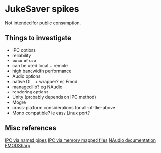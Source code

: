 JukeSaver spikes
================

Not intended for public consumption.

Things to investigate
---------------------

* IPC options
 * reliability
 * ease of use
 * can be used local + remote
 * high bandwidth performance
* Audio options
 * native DLL + wrapper? eg Fmod
 * managed lib? eg NAudio
* rendering options
 * Unity (probably depends on IPC method)
 * Mogre
* cross-platform considerations for all-of-the-above
 * Mono compatible? ie easy Linux port?


Misc references
---------------

[IPC via named pipes](http://msdn.microsoft.com/en-us/library/bb546085(v=vs.110).aspx)
[IPC via memory mapped files](http://code.msdn.microsoft.com/windowsdesktop/Inter-process-communication-e96e94e7)
[NAudio documentation](http://naudio.codeplex.com/documentation)
[FMODSharp](https://gitorious.org/fmodsharp)